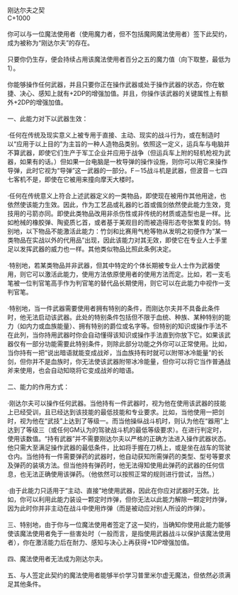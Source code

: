 <title>刚达尔夫之契</title>
<meta name="GENERATOR" content="WinCHM">
<meta http-equiv="Content-Type" content="text/html; charset=gb2312">
<br>
<br>刚达尔夫之契 
<br>C+1000 
<br>
<br>你可以与一位魔法使用者（使用魔力者，但不包括魔网魔法使用者）签下此契约，成为被称为“刚达尔夫”的存在。 
<br>
<br>只要你仍生存，便会持续占用该魔法使用者百分之五的魔力值（向下取整，最低为1）。 
<br>
<br>你能够操作任何武器，并且只要你正在操作武器或处于操作武器的状态，你在敏捷、决心、感知上就有+2DP的增强加值。并且，你操作该武器的关键属性上有额外+2DP的增强加值。 
<br>
<br>一、此能力对下以武器生效： 
<br>
<br>·任何在传统及现实意义上被专用于直接、主动、现实的战斗行为，或在制造时以“应用于以上目的”为主旨的一种人造物品类别。依照这一定义，运兵车与电脑并不算武器，即使它们生产于军工企业并应用于战争（但运兵车上附的轻机枪视为武器，如果有的话。）但如果一台电脑是一枚导弹的操作设施，则你可以用它来操作导弹，此时它视为“导弹”这一武器的一部分。F－15战斗机是武器，但波音－七四七客机不是，即使在它被用来撞向摩天大楼时。 
<br>
<br>·任何在传统意义上符合上述武器定义的一类物品，即使现在被用作其他用途，也依然使该能力生效。因此，作为工艺品或礼器的匕首或偑剑依然使此能力生效，竞技用的弓箭亦同。即使此类物品改用非杀伤性或非传统的材质或造型也是一样。比如枪械的橡胶弹、陶瓷质匕首，或者基于美观目的而被造得形态夸张繁复的剑。特别地，以下物品不能激活此能力：竹剑和比赛用气枪等物从发明之初便作为“某一类物品在实战以外的代用品”出现，因此该能力对其无效，即使它在专业人士手里足以发挥武器的威力也一样。其他类似物品比照此条例决定。 
<br>
<br>·特别地，若某类物品并非武器，但其中特定的个体长期被专业人士作为武器使用，则它可以激活此能力，使用方法依原使用者的使用方法而定。比如，若一支毛笔被一位判官笔高手作为判官笔的替代品长期使用，则它可以在此能力中视作一支判官笔。 
<br>
<br>·特别地，当一件武器需要使用者拥有特别的条件，而刚达尔夫并不具备此条件时，他无法启动该武器。此处的特别条件包括但不限于血统、种族、某种特别的能力（如内力或血族能量）、拥有特别的爵位或名字等。但特别的知识或操作手法不在此列，当你持用武器时你会自动懂得该知识或操作手法直到你放下它。如果该武器仅有一部分功能需要此特别条件，则除此部分功能之外你可以正常使用。比如，当你持有一把“说出暗语就能变成战斧，当血族持有时就可以附带冰冷能量”的长剑，但你并不是血族时，你无法使该武器附带冰冷能量，但你可以将它当作普通战斧来使用，也会自动知晓将它变成战斧的暗语。 
<br>
<br>二、能力的作用方式： 
<br>
<br>·刚达尔夫可以操作任何武器。当他持有一件武器时，视为他在使用该武器的技能上已经受训，且已经达到该技能的最低技能和专业要求。比如，当他使用一把剑时，视为他在“武技”上达到了等级一。而当他操纵战斗机时，则认为他在“器用”上达到了等级三（或任何GM认为的驾驶战斗机的最低等级要求）。在进行判定时，使用该数值。“持有武器”并不需要刚达尔夫以严格的正确方法进入操作武器状态。他只需大至满足操作武器的最低条件，比如将手握在刀柄上，或是坐在战车的驾驶仓内。当他持有一件需要弹药的武器时，他自动获知所需弹药的类型、型号等要求及弹药的装填方法。但当他持有弹药时，他无法得知使用此弹药的武器的任何信息，也无法正确使用该弹药。（他依然可以按照正常的规则进行尝试，当然。） 
<br>
<br>·由于此能力只适用于“主动、直接”地使用武器，因此在你应对武器时无效。比如，你可以利用此能力装设一颗定时炸弹，但你无法以此能力解除一颗定时炸弹，因为此时你并非主动在战斗中使用炸弹（而是被动应对别人所设的炸弹）。 
<br>
<br>三、特别地，由于你与一位魔法使用者签定了这一契约，当确知你使用此能力能够使该魔法使用者免于一些害处时（一般而言，是指使用武器战斗以保护该魔法使用者），你在激活能力后在耐力、感知与决心上再获得+1DP增强加值。 
<br>
<br>四、魔法使用者无法成为刚达尔夫。 
<br>
<br>五、与人签定此契约的魔法使用者能够半价学习普里米尔虚无魔法，但依然必须满足其他条件。 
